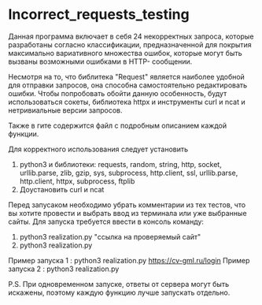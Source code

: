# Incorrect_requests_testing
Данная программа включает в себя 24 некорректных запроса, которые разработаны 
согласно классификации, предназначенной для покрытия максимально вариативного 
множества ошибок, которые могут быть вызваны возможными ошибками в HTTP-
сообщении.

Несмотря на то, что библитека "Request" является наиболее удобной для отправки 
запросов, она способна самостоятельно редактировать ошибки. Чтобы попробовать 
обойти данную особенность, будут использоваться сокеты, библиотека httpx и инструменты curl и ncat и 
нетривиальные версии запросов.

Также в гите содержится файл с подробным описанием каждой функции.

Для корректного использования следует установить 
1. python3 и библиотеки: 
requests,
random,
string,
http,
socket,
urllib.parse,
zlib,
gzip,
sys,
subprocess,
http.client,
ssl,
urllib.parse,
http.client,
httpx,
subprocess,
ftplib
2. Доустановить curl и ncat

Перед запусаком необходимо убрать комментарии из тех тестов, что вы хотите провести и выбрать ввод из терминала или уже выбранные сайты.
Для запуска требуется ввести в консоль команду: 

1. python3 realization.py "ссылка на проверяемый сайт" 
2. python3 realization.py

Пример запуска 1 : python3 realization.py https://cv-gml.ru/login
Пример запуска 2 : python3 realization.py 

P.S. При одновременном запуске, ответы от сервера могут быть искажены, поэтому каждую функцию лучше запускать отдельно.


